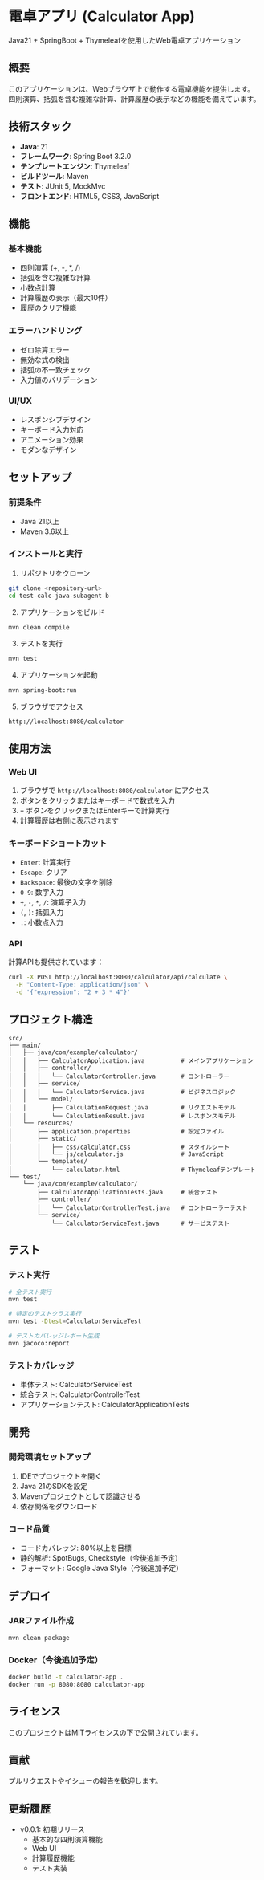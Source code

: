 # 電卓アプリ (Calculator App)

Java21 + SpringBoot + Thymeleafを使用したWeb電卓アプリケーション

## 概要

このアプリケーションは、Webブラウザ上で動作する電卓機能を提供します。四則演算、括弧を含む複雑な計算、計算履歴の表示などの機能を備えています。

## 技術スタック

- **Java**: 21
- **フレームワーク**: Spring Boot 3.2.0
- **テンプレートエンジン**: Thymeleaf
- **ビルドツール**: Maven
- **テスト**: JUnit 5, MockMvc
- **フロントエンド**: HTML5, CSS3, JavaScript

## 機能

### 基本機能
- 四則演算 (+, -, *, /)
- 括弧を含む複雑な計算
- 小数点計算
- 計算履歴の表示（最大10件）
- 履歴のクリア機能

### エラーハンドリング
- ゼロ除算エラー
- 無効な式の検出
- 括弧の不一致チェック
- 入力値のバリデーション

### UI/UX
- レスポンシブデザイン
- キーボード入力対応
- アニメーション効果
- モダンなデザイン

## セットアップ

### 前提条件
- Java 21以上
- Maven 3.6以上

### インストールと実行

1. リポジトリをクローン
```bash
git clone <repository-url>
cd test-calc-java-subagent-b
```

2. アプリケーションをビルド
```bash
mvn clean compile
```

3. テストを実行
```bash
mvn test
```

4. アプリケーションを起動
```bash
mvn spring-boot:run
```

5. ブラウザでアクセス
```
http://localhost:8080/calculator
```

## 使用方法

### Web UI
1. ブラウザで `http://localhost:8080/calculator` にアクセス
2. ボタンをクリックまたはキーボードで数式を入力
3. `=` ボタンをクリックまたはEnterキーで計算実行
4. 計算履歴は右側に表示されます

### キーボードショートカット
- `Enter`: 計算実行
- `Escape`: クリア
- `Backspace`: 最後の文字を削除
- `0-9`: 数字入力
- `+`, `-`, `*`, `/`: 演算子入力
- `(`, `)`: 括弧入力
- `.`: 小数点入力

### API
計算APIも提供されています：

```bash
curl -X POST http://localhost:8080/calculator/api/calculate \
  -H "Content-Type: application/json" \
  -d '{"expression": "2 + 3 * 4"}'
```

## プロジェクト構造

```
src/
├── main/
│   ├── java/com/example/calculator/
│   │   ├── CalculatorApplication.java          # メインアプリケーション
│   │   ├── controller/
│   │   │   └── CalculatorController.java       # コントローラー
│   │   ├── service/
│   │   │   └── CalculatorService.java          # ビジネスロジック
│   │   └── model/
│   │       ├── CalculationRequest.java         # リクエストモデル
│   │       └── CalculationResult.java          # レスポンスモデル
│   └── resources/
│       ├── application.properties              # 設定ファイル
│       ├── static/
│       │   ├── css/calculator.css              # スタイルシート
│       │   └── js/calculator.js                # JavaScript
│       └── templates/
│           └── calculator.html                 # Thymeleafテンプレート
└── test/
    └── java/com/example/calculator/
        ├── CalculatorApplicationTests.java     # 統合テスト
        ├── controller/
        │   └── CalculatorControllerTest.java   # コントローラーテスト
        └── service/
            └── CalculatorServiceTest.java      # サービステスト
```

## テスト

### テスト実行
```bash
# 全テスト実行
mvn test

# 特定のテストクラス実行
mvn test -Dtest=CalculatorServiceTest

# テストカバレッジレポート生成
mvn jacoco:report
```

### テストカバレッジ
- 単体テスト: CalculatorServiceTest
- 統合テスト: CalculatorControllerTest
- アプリケーションテスト: CalculatorApplicationTests

## 開発

### 開発環境セットアップ
1. IDEでプロジェクトを開く
2. Java 21のSDKを設定
3. Mavenプロジェクトとして認識させる
4. 依存関係をダウンロード

### コード品質
- コードカバレッジ: 80%以上を目標
- 静的解析: SpotBugs, Checkstyle（今後追加予定）
- フォーマット: Google Java Style（今後追加予定）

## デプロイ

### JARファイル作成
```bash
mvn clean package
```

### Docker（今後追加予定）
```bash
docker build -t calculator-app .
docker run -p 8080:8080 calculator-app
```

## ライセンス

このプロジェクトはMITライセンスの下で公開されています。

## 貢献

プルリクエストやイシューの報告を歓迎します。

## 更新履歴

- v0.0.1: 初期リリース
  - 基本的な四則演算機能
  - Web UI
  - 計算履歴機能
  - テスト実装